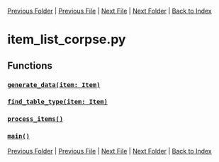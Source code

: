 [Previous Folder](../item_article.md) | [Previous File](item_list_cooking.md) | [Next File](item_list_debug.md) | [Next Folder](../../lists/attachment_list.md) | [Back to Index](../../../index.md)

# item_list_corpse.py

## Functions

### [`generate_data(item: Item)`](https://github.com/Vaileasys/pz-wiki_parser/blob/main/scripts/items/lists/item_list_corpse.py#L12)
### [`find_table_type(item: Item)`](https://github.com/Vaileasys/pz-wiki_parser/blob/main/scripts/items/lists/item_list_corpse.py#L36)
### [`process_items()`](https://github.com/Vaileasys/pz-wiki_parser/blob/main/scripts/items/lists/item_list_corpse.py#L40)
### [`main()`](https://github.com/Vaileasys/pz-wiki_parser/blob/main/scripts/items/lists/item_list_corpse.py#L65)


[Previous Folder](../item_article.md) | [Previous File](item_list_cooking.md) | [Next File](item_list_debug.md) | [Next Folder](../../lists/attachment_list.md) | [Back to Index](../../../index.md)
